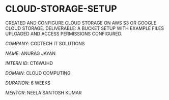 # CLOUD-STORAGE-SETUP

CREATED AND CONFIGURE CLOUD STORAGE ON AWS S3 OR GOOGLE CLOUD STORAGE. DELIVERABLE: A BUCKET SETUP WITH EXAMPLE FILES UPLOADED AND ACCESS PERMISSIONS CONFIGURED.

*COMPANY*: CODTECH IT SOLUTIONS

*NAME*: ANURAG JAYAN

*INTERN ID*: CT6WUHD

*DOMAIN*: CLOUD COMPUTING

*DURATION*: 6 WEEKS

*MENTOR*: NEELA SANTOSH KUMAR
